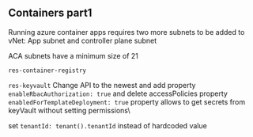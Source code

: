 ## Containers part1

Running azure container apps requires two more subnets to be added to vNet: App subnet and controller plane subnet

ACA subnets have a minimum size of 21

`res-container-registry`

`res-keyvault`
Change API to the newest and add property `enableRbacAuthorization: true` and delete accessPolicies property\
`enabledForTemplateDeployment: true` property allows to get secrets from keyVault without setting permissions\

set `tenantId: tenant().tenantId` instead of hardcoded value